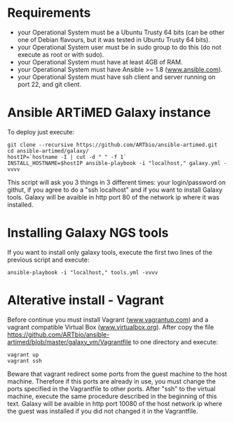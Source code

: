 # Requirements
  * your Operational System must be a Ubuntu Trusty 64 bits (can be other one of Debian flavours, but it was tested in Ubuntu Trusty 64 bits).
  * your Operational System user must be in sudo group to do this (do not execute as root or with sudo).
  * your Operational System must have at least 4GB of RAM.
  * your Operational System must have Ansible >= 1.8 (www.ansible.com).
  * your Operational System must have ssh client and server running on port 22, and git client.

# Ansible ARTiMED Galaxy instance
To deploy just execute:
```
git clone --recursive https://github.com/ARTbio/ansible-artimed.git
cd ansible-artimed/galaxy/
hostIP=`hostname -I | cut -d " " -f 1`
INSTALL_HOSTNAME=$hostIP ansible-playbook -i "localhost," galaxy.yml -vvvv
```

This script will ask you 3 things in 3 different times: your login/password on githut, if you agree to do a "ssh localhost" and if you want to install Galaxy tools.
Galaxy will be avaible in http port 80 of the network ip where it was installed.

# Installing Galaxy NGS tools
If you want to install only galaxy tools, execute the first two lines of the previous script and execute: 
```
ansible-playbook -i "localhost," tools.yml -vvvv
```

# Alterative install - Vagrant
Before continue you must install Vagrant (www.vagrantup.com) and a vagrant compatible Virtual Box (www.virtualbox.org).
After copy the file https://github.com/ARTbio/ansible-artimed/blob/master/galaxy_vm/Vagrantfile to one directory and execute:
```
vagrant up
vagrant ssh
```

Beware that vagrant redirect some ports from the guest machine to the host machine. Therefore if this ports are already in use, you must change the ports specified in the Vagrantfile to other ports.
After "ssh" to the virtual machine, execute the same procedure described in the beginning of this text. 
Galaxy will be avaible in http port 10080 of the host network ip where the guest was installed if you did not changed it in the Vagrantfile.
